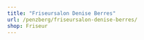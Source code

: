 ```yaml
---
title: "Friseursalon Denise Berres"
url: /penzberg/friseursalon-denise-berres/
shop: Friseur
---
```

